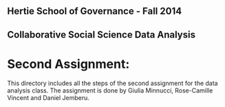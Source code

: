 Hertie School of Governance - Fall 2014
---------------------------------------

Collaborative Social Science Data Analysis
------------------------------------------

Second Assignment: 
=================

This directory includes all the steps of the second assignment for the data analysis class. 
The assignment is done by Giulia Minnucci, Rose-Camille Vincent and Daniel Jemberu.
